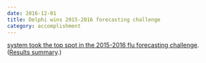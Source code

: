 ```yaml
---
date: 2016-12-01
title: Delphi wins 2015-2016 forecasting challenge
category: accomplishment
---
```


[system took the top spot in the 2015-2016 flu forecasting challenge](https://www.cdc.gov/flu/spotlights/flu-activity-forecasts-2016-2017.htm). ([Results summary](https://www.cs.cmu.edu/~roni/CDC%20Flu%20Challenge%202015-2016%20Results.pdf).)
